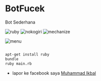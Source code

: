 # BotFucek
Bot Sederhana

![ruby](https://img.shields.io/badge/ruby-dev-purple "ruby")
![nokogiri](https://img.shields.io/badge/nokogiri-1.8.1-green "nokogiri -v 1.8.1")
![mechanize](https://img.shields.io/badge/mechanize-2.7.6-green "mechanize -v 2.7.6")

![menu](https://github.com/ikbal-hanafi/BotFucek/blob/master/Screenshoot-bot.jpg?raw=true "menu")
```bash

apt-get install ruby
bundle
ruby main.rb

```

+ lapor ke facebook saya <a href="fb.me/Xiuz.Maoundis">Muhammad Ikbal</a>
